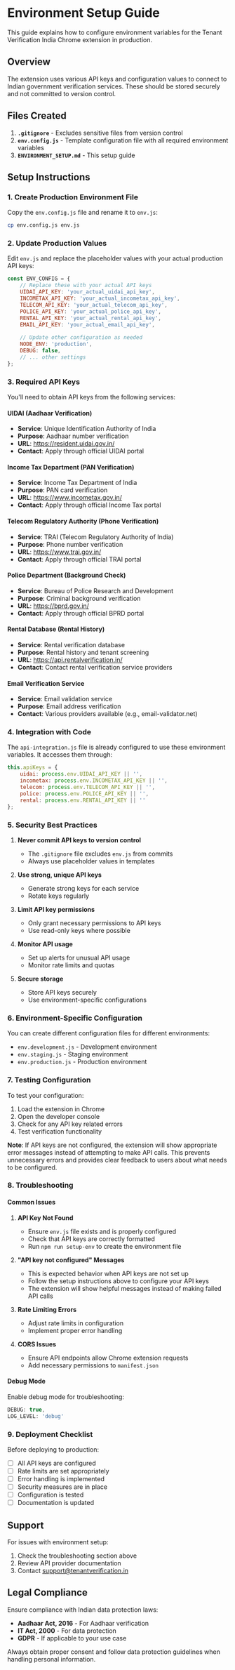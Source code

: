 # Environment Setup Guide

This guide explains how to configure environment variables for the Tenant Verification India Chrome extension in production.

## Overview

The extension uses various API keys and configuration values to connect to Indian government verification services. These should be stored securely and not committed to version control.

## Files Created

1. **`.gitignore`** - Excludes sensitive files from version control
2. **`env.config.js`** - Template configuration file with all required environment variables
3. **`ENVIRONMENT_SETUP.md`** - This setup guide

## Setup Instructions

### 1. Create Production Environment File

Copy the `env.config.js` file and rename it to `env.js`:

```bash
cp env.config.js env.js
```

### 2. Update Production Values

Edit `env.js` and replace the placeholder values with your actual production API keys:

```javascript
const ENV_CONFIG = {
    // Replace these with your actual API keys
    UIDAI_API_KEY: 'your_actual_uidai_api_key',
    INCOMETAX_API_KEY: 'your_actual_incometax_api_key',
    TELECOM_API_KEY: 'your_actual_telecom_api_key',
    POLICE_API_KEY: 'your_actual_police_api_key',
    RENTAL_API_KEY: 'your_actual_rental_api_key',
    EMAIL_API_KEY: 'your_actual_email_api_key',
    
    // Update other configuration as needed
    NODE_ENV: 'production',
    DEBUG: false,
    // ... other settings
};
```

### 3. Required API Keys

You'll need to obtain API keys from the following services:

#### UIDAI (Aadhaar Verification)
- **Service**: Unique Identification Authority of India
- **Purpose**: Aadhaar number verification
- **URL**: https://resident.uidai.gov.in/
- **Contact**: Apply through official UIDAI portal

#### Income Tax Department (PAN Verification)
- **Service**: Income Tax Department of India
- **Purpose**: PAN card verification
- **URL**: https://www.incometax.gov.in/
- **Contact**: Apply through official Income Tax portal

#### Telecom Regulatory Authority (Phone Verification)
- **Service**: TRAI (Telecom Regulatory Authority of India)
- **Purpose**: Phone number verification
- **URL**: https://www.trai.gov.in/
- **Contact**: Apply through official TRAI portal

#### Police Department (Background Check)
- **Service**: Bureau of Police Research and Development
- **Purpose**: Criminal background verification
- **URL**: https://bprd.gov.in/
- **Contact**: Apply through official BPRD portal

#### Rental Database (Rental History)
- **Service**: Rental verification database
- **Purpose**: Rental history and tenant screening
- **URL**: https://api.rentalverification.in/
- **Contact**: Contact rental verification service providers

#### Email Verification Service
- **Service**: Email validation service
- **Purpose**: Email address verification
- **Contact**: Various providers available (e.g., email-validator.net)

### 4. Integration with Code

The `api-integration.js` file is already configured to use these environment variables. It accesses them through:

```javascript
this.apiKeys = {
    uidai: process.env.UIDAI_API_KEY || '',
    incometax: process.env.INCOMETAX_API_KEY || '',
    telecom: process.env.TELECOM_API_KEY || '',
    police: process.env.POLICE_API_KEY || '',
    rental: process.env.RENTAL_API_KEY || ''
};
```

### 5. Security Best Practices

1. **Never commit API keys to version control**
   - The `.gitignore` file excludes `env.js` from commits
   - Always use placeholder values in templates

2. **Use strong, unique API keys**
   - Generate strong keys for each service
   - Rotate keys regularly

3. **Limit API key permissions**
   - Only grant necessary permissions to API keys
   - Use read-only keys where possible

4. **Monitor API usage**
   - Set up alerts for unusual API usage
   - Monitor rate limits and quotas

5. **Secure storage**
   - Store API keys securely
   - Use environment-specific configurations

### 6. Environment-Specific Configuration

You can create different configuration files for different environments:

- `env.development.js` - Development environment
- `env.staging.js` - Staging environment  
- `env.production.js` - Production environment

### 7. Testing Configuration

To test your configuration:

1. Load the extension in Chrome
2. Open the developer console
3. Check for any API key related errors
4. Test verification functionality

**Note**: If API keys are not configured, the extension will show appropriate error messages instead of attempting to make API calls. This prevents unnecessary errors and provides clear feedback to users about what needs to be configured.

### 8. Troubleshooting

#### Common Issues

1. **API Key Not Found**
   - Ensure `env.js` file exists and is properly configured
   - Check that API keys are correctly formatted
   - Run `npm run setup-env` to create the environment file

2. **"API key not configured" Messages**
   - This is expected behavior when API keys are not set up
   - Follow the setup instructions above to configure your API keys
   - The extension will show helpful messages instead of making failed API calls

3. **Rate Limiting Errors**
   - Adjust rate limits in configuration
   - Implement proper error handling

4. **CORS Issues**
   - Ensure API endpoints allow Chrome extension requests
   - Add necessary permissions to `manifest.json`

#### Debug Mode

Enable debug mode for troubleshooting:

```javascript
DEBUG: true,
LOG_LEVEL: 'debug'
```

### 9. Deployment Checklist

Before deploying to production:

- [ ] All API keys are configured
- [ ] Rate limits are set appropriately
- [ ] Error handling is implemented
- [ ] Security measures are in place
- [ ] Configuration is tested
- [ ] Documentation is updated

## Support

For issues with environment setup:

1. Check the troubleshooting section above
2. Review API provider documentation
3. Contact support@tenantverification.in

## Legal Compliance

Ensure compliance with Indian data protection laws:

- **Aadhaar Act, 2016** - For Aadhaar verification
- **IT Act, 2000** - For data protection
- **GDPR** - If applicable to your use case

Always obtain proper consent and follow data protection guidelines when handling personal information.
